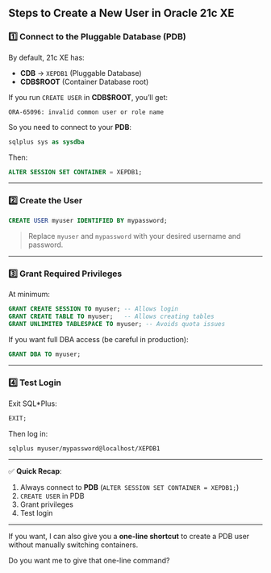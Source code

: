 ## **Steps to Create a New User in Oracle 21c XE**

### 1️⃣ Connect to the Pluggable Database (PDB)

By default, 21c XE has:

* **CDB** → `XEPDB1` (Pluggable Database)
* **CDB\$ROOT** (Container Database root)

If you run `CREATE USER` in **CDB\$ROOT**, you’ll get:

```
ORA-65096: invalid common user or role name
```

So you need to connect to your **PDB**:

```sql
sqlplus sys as sysdba
```

Then:

```sql
ALTER SESSION SET CONTAINER = XEPDB1;
```

---

### 2️⃣ Create the User

```sql
CREATE USER myuser IDENTIFIED BY mypassword;
```

> Replace `myuser` and `mypassword` with your desired username and password.

---

### 3️⃣ Grant Required Privileges

At minimum:

```sql
GRANT CREATE SESSION TO myuser; -- Allows login
GRANT CREATE TABLE TO myuser;   -- Allows creating tables
GRANT UNLIMITED TABLESPACE TO myuser; -- Avoids quota issues
```

If you want full DBA access (be careful in production):

```sql
GRANT DBA TO myuser;
```

---

### 4️⃣ Test Login

Exit SQL\*Plus:

```sql
EXIT;
```

Then log in:

```bash
sqlplus myuser/mypassword@localhost/XEPDB1
```

---

✅ **Quick Recap**:

1. Always connect to **PDB** (`ALTER SESSION SET CONTAINER = XEPDB1;`)
2. `CREATE USER` in PDB
3. Grant privileges
4. Test login

---

If you want, I can also give you a **one-line shortcut** to create a PDB user without manually switching containers.

Do you want me to give that one-line command?
